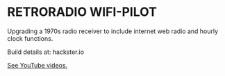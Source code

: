 # RETRORADIO WIFI-PILOT

Upgrading a 1970s radio receiver to include internet web radio and hourly clock functions.

Build details at:
hackster.io

<a href="https://www.youtube.com/user/m1nuteman" target="_blank">See YouTube videos.</a>



